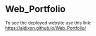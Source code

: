 # Web_Portfolio
To see the deployed website use this link: https://ajdixon.github.io/Web_Portfolio/
